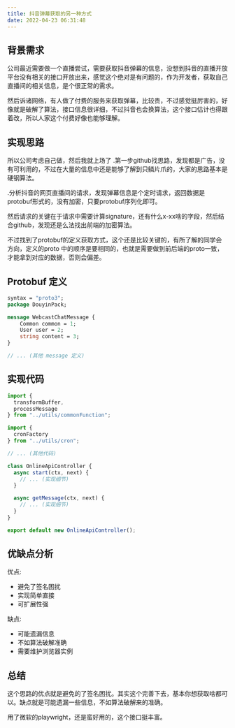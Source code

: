 ```yaml
---
title: 抖音弹幕获取的另一种方式
date: 2022-04-23 06:31:48
---
```


## 背景需求

公司最近需要做一个直播尝试，需要获取抖音弹幕的信息，没想到抖音的直播开放平台没有相关的接口开放出来，感觉这个绝对是有问题的，作为开发者，获取自己直播间的相关信息，是个很正常的需求。

然后诉诸网络，有人做了付费的服务来获取弹幕，比较贵，不过感觉挺厉害的，好像就是破解了算法，接口信息很详细，不过抖音也会换算法，这个接口估计也得跟着改，所以人家这个付费好像也能够理解。

## 实现思路

所以公司考虑自己做，然后我就上场了 .第一步github找思路，发现都是广告，没有可利用的，不过在大量的信息中还是能够了解到只鳞片爪的，大家的思路基本是硬钢算法。

.分析抖音的网页直播间的请求，发现弹幕信息是个定时请求，返回数据是protobuf形式的，没有加密，只要protobuf序列化即可。

然后请求的关键在于请求中需要计算signature，还有什么x-xx啥的字段，然后结合github，发现还是么法找出前端的加密算法。

不过找到了protobuf的定义获取方式，这个还是比较关键的，有所了解的同学会方向，定义的proto 中的顺序是要相同的，也就是需要做到前后端的proto一致，才能拿到对应的数据，否则会偏差。

## Protobuf 定义

```protobuf
syntax = "proto3";
package DouyinPack;

message WebcastChatMessage {
    Common common = 1;
    User user = 2;
    string content = 3;
}

// ... (其他 message 定义)
```

## 实现代码

```javascript
import {
  transformBuffer,
  processMessage 
} from "../utils/commonFunction";

import {
  cronFactory 
} from "../utils/cron";

// ... (其他代码)

class OnlineApiController {
  async start(ctx, next) {
    // ... (实现细节)
  }

  async getMessage(ctx, next) {
    // ... (实现细节)
  }
}

export default new OnlineApiController();
```

## 优缺点分析

优点:
- 避免了签名困扰
- 实现简单直接
- 可扩展性强

缺点:
- 可能遗漏信息
- 不如算法破解准确
- 需要维护浏览器实例

## 总结

这个思路的优点就是避免的了签名困扰。其实这个完善下去，基本你想获取啥都可以。缺点就是可能遗漏一些信息，不如算法破解来的准确。

用了微软的playwright，还是蛮好用的，这个接口挺丰富。
